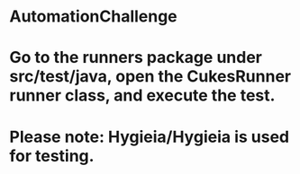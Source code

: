 # AutomationChallenge

# Go to the runners package under src/test/java, open the CukesRunner runner class, and execute the test.
# Please note: Hygieia/Hygieia is used for testing.

